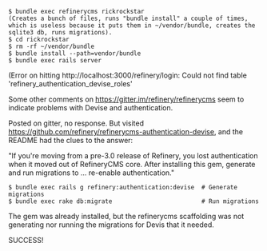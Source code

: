 ```
$ bundle exec refinerycms rickrockstar
(Creates a bunch of files, runs "bundle install" a couple of times, which is useless because it puts them in ~/vendor/bundle, creates the sqlite3 db, runs migrations).
$ cd rickrockstar
$ rm -rf ~/vendor/bundle
$ bundle install --path=vendor/bundle
$ bundle exec rails server
```

(Error on hitting http://localhost:3000/refinery/login: 
Could not find table 'refinery_authentication_devise_roles'

Some other comments on https://gitter.im/refinery/refinerycms seem to indicate problems with Devise and authentication.

Posted on gitter, no response.  But visited https://github.com/refinery/refinerycms-authentication-devise, and the README had the clues to the answer:

"If you're moving from a pre-3.0 release of Refinery, you lost authentication when it moved out of RefineryCMS core. After installing this gem, generate and run migrations to ... re-enable authentication."

```
$ bundle exec rails g refinery:authentication:devise  # Generate migrations
$ bundle exec rake db:migrate                         # Run migrations
```

The gem was already installed, but the refinerycms scaffolding was not generating nor running the migrations for Devis that it needed.

SUCCESS!
